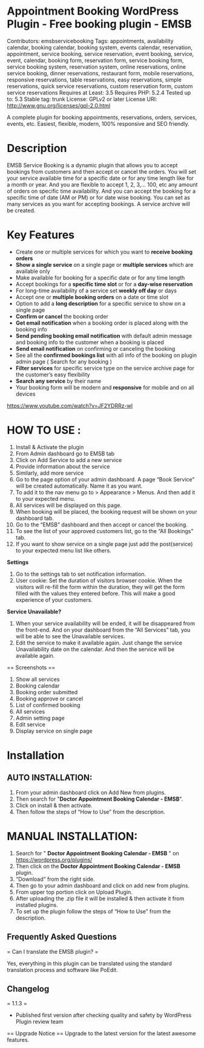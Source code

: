 # Appointment Booking WordPress Plugin - Free booking plugin - EMSB
Contributors: emsbservicebooking
Tags: appointments, availability calendar, booking calendar, booking system, events calendar, reservation, appointment, service booking, service reservation, event booking, service, event, calendar, booking form, reservation form, service booking form, service booking system, reservation system, online reservations, online service booking, dinner reservations, restaurant form,  mobile reservations, responsive reservations, table reservations, easy reservations, simple reservations, quick service reservations, custom reservation form, custom service reservations
Requires at Least: 3.5
Requires PHP: 5.2.4
Tested up to: 5.3
Stable tag: trunk
License: GPLv2 or later
License URI: http://www.gnu.org/licenses/gpl-2.0.html


A complete plugin for booking appointments, reservations, orders, services, events, etc. Easiest, flexible, modern, 100% responsive and SEO friendly.

# Description

EMSB Service Booking is a dynamic plugin that allows you to accept bookings from customers and then accept or cancel the orders.
You will set your service available time for a specific date or for any time length like for a month or year. And you are flexible to accept 1, 2, 3,... 100, etc any amount of orders on specific time availability. And you can accept the booking for a specific time of date (AM or PM) or for date wise booking. You can set as many services as you want for accepting bookings. A service archive will be created.

# Key Features

*   Create one or multiple services for which you want to **receive booking orders**
*   **Show a single service** on a single page or **multiple services** which are available only
*   Make available for booking for a specific date or for any time length
*   Accept bookings for a **specific time slot** or for a **day-wise reservation**
*   For long-time availability of a service set **weekly off day** or days
*   Accept one or **multiple booking orders** on a date or time slot
*   Option to add a **long description** for a specific service to show on a single page
*   **Confirm or cancel** the booking order
*   **Get email notification** when a booking order is placed along with the booking info
*   **Send pending booking email notification** with default admin message and booking info to the customer when a booking is placed
*   **Send email notification** on confirming or canceling the booking
*   See all the **confirmed bookings list** with all info of the booking on plugin admin page ( Search for any booking )
*   **Filter services** for specific service type on the service archive page for the customer’s easy flexibility
*   **Search any service** by their name
*   Your booking form will be modern and **responsive** for mobile and on all devices


https://www.youtube.com/watch?v=JF2YDRRz-wI



 
# HOW TO USE :
 
1.  Install & Activate the plugin
1.  From Admin dashboard go to EMSB tab
1.  Click on Add Service to add a new service
1.  Provide information about the service
1.  Similarly, add more service
1.  Go to the page option of your admin dashboard. A page “Book Service” will be created automatically. Name it as you want.
1.  To add it to the nav menu go to > Appearance > Menus. And then add it to your expected menu.
1.  All services will be displayed on this page.
1.  When booking will be placed, the booking request will be shown on your dashboard tab.
1.  Go to the “EMSB” dashboard and then accept or cancel the booking.
1.  To see the list of your approved customers list, go to the “All Bookings” tab.
1.  If you want to show service on a single page just add the post(service) to your expected menu list like others.


**Settings**
1.  Go to the settings tab to set notification information.
1.  User cookie: Set the duration of visitors browser cookie. When the visitors will re-fill the form within the duration, they will get the form filled with the values they entered before. This will make a good experience of your customers.


**Service Unavailable?**
1.  When your service availability will be ended, it will be disappeared from the front-end. And on your dashboard from the “All Services” tab, you will be able to see the Unavailable services.
1.  Edit the service to make it available again. Just change the service Unavailability date on the calendar. And then the service will be available again.


== Screenshots ==
1. Show all services
2. Booking calendar
3. Booking order submitted
4. Booking approve or cancel 
5. List of confirmed booking
6. All services 
7. Admin setting page 
8. Edit service 
9. Display service on single page 



# Installation 

## AUTO INSTALLATION:
 
1.  From your admin dashboard click on Add New from plugins.
1.  Then search for "**Doctor Appointment Booking Calendar - EMSB**".
1.  Click on install & then activate.
1.  Then follow the steps of “How to Use” from the description.

# MANUAL INSTALLATION:

1.  Search for " **Doctor Appointment Booking Calendar - EMSB** " on https://wordpress.org/plugins/
1.  Then click on the **Doctor Appointment Booking Calendar - EMSB** plugin.
1.  “Download” from the right side.
1.  Then go to your admin dashboard and click on add new from plugins.
1.  From upper top portion click on Upload Plugin.
1.  After uploading the .zip file it will be installed & then activate it from installed plugins.
1.  To set up the plugin follow the steps of “How to Use” from the description.
 
 
## Frequently Asked Questions 
= Can I translate the EMSB plugin? =

Yes, everything in this plugin can be translated using the standard translation process and software like PoEdit.


## Changelog 

= 1.1.3 =
* Published first version after checking quality and safety by WordPress Plugin review team


== Upgrade Notice ==
Upgrade to the latest version for the latest awesome features.
